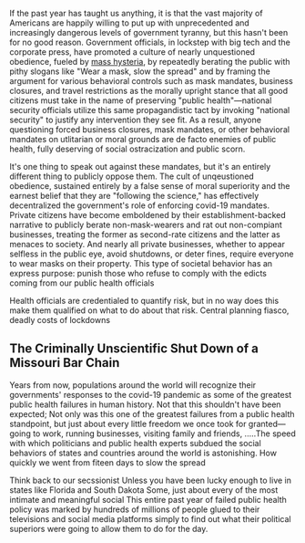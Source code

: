 
If the past year has taught us anything, it is that the vast majority of Americans are happily willing to put up with unprecedented and increasingly dangerous levels of government tyranny, but this hasn't been for no good reason. Government officials, in lockstep with big tech and the corporate press, have promoted a culture of nearly unquestioned obedience, fueled by [mass hysteria](https://www.mdpi.com/1660-4601/18/4/1376/htm?fbclid=IwAR3hKqZ614zBr9zHXBOuaxTA8Z0Dt9Hb-TxObCY3qdpCJFuqh_Mmh3jCdtQ), by repeatedly berating the public with pithy slogans like "Wear a mask, slow the spread" and by framing the argument for various behavioral controls such as mask mandates, business closures, and travel restrictions as the morally upright stance that all good citizens must take in the name of preserving "public health"&mdash;national security officials utilize this same propagandistic tact by invoking "national security" to justify any intervention they see fit. As a result, anyone questioning forced business closures, mask mandates, or other behavioral mandates on utlitarian or moral grounds are de facto enemies of public health, fully deserving of social ostracization and public scorn. 

It's one thing to speak out against these mandates, but it's an entirely different thing to publicly oppose them. The cult of unqeustioned obedience, sustained entirely by a false sense of moral superiority and the earnest belief that they are "following the science," has effectively decentralized the government's role of enforcing covid-19 mandates. Private citizens have become emboldened by their establishment-backed narrative to publicly berate non-mask-wearers and rat out non-compiant businesses, treating the former as second-rate citizens and the latter as menaces to society. And nearly all private businesses, whether to appear selfless in the public eye, avoid shutdowns, or deter fines, require everyone to wear masks on their property. This type of societal behavior has an express purpose: punish those who refuse to comply with the edicts coming from our public health officials

Health officials are credentialed to quantify risk, but in no way does this make them qualified on what to do about that risk. Central planning fiasco, deadly costs of lockdowns

## The Criminally Unscientific Shut Down of a Missouri Bar Chain




Years from now, populations around the world will recognize their governments' responses to the covid-19 pandemic as some of the greatest public health failures in human history. Not that this shouldn't have been expected; Not only was this one of the greatest failures from a public health standpoint, but just about every little freedom we once took for granted&mdash; going to work, running businesses, visiting family and friends, .....The speed with which politicians and public health experts subdued the social behaviors of states and countries around the world is astonishing. How quickly we went from fiteen days to slow the spread

Think back to our secssionist Unless you have been lucky enough to live in states like Florida and South Dakota Some, just about every of the most intimate and meaningful social This entire past year of failed public health policy was marked by hundreds of millions of people glued to their televisions and social media platforms simply to find out what their political superiors were going to allow them to do for the day. 
